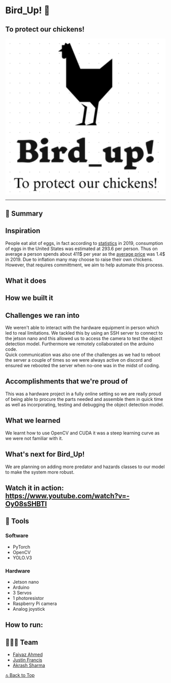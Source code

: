<a name=top></a>

# Bird_Up! 🐓

## To protect our chickens! 

![banner](img0.png)

---



<!--- See our devpost [here](https://devpost.com/software/reboot-0eyc7p): [devpost.com/software/reboot-0eyc7p](https://devpost.com/software/reboot-0eyc7p) --->

## 📑 Summary

## Inspiration
People eat alot of eggs, in fact according to [statistics](https://www.statista.com/statistics/183678/per-capita-consumption-of-eggs-in-the-us-since-2000/) in 2019, consumption of eggs in the United States was estimated at 293.6 per person. Thus on average a person spends about 411$ per year as the [average price](https://www.statista.com/statistics/183678/per-capita-consumption-of-eggs-in-the-us-since-2000/) was 1.4$ in 2019. Due to inflation many may choose to raise their own chickens. However, that requires committment, we aim to help automate this process.

## What it does


## How we built it

## Challenges we ran into
We weren't able to interact with the hardware equipment in person which led to real limitations. We tackled this by using an SSH server to connect to the jetson nano and this allowed us to access the camera to test the object detection model. Furthermore we remotely collaborated on the arduino code.     
Quick communication was also one of the challenges as we had to reboot the server a couple of times so we were always active on discord and ensured we rebooted the server when no-one was in the midst of coding.  

## Accomplishments that we're proud of
This was a hardware project in a fully online setting so we are really proud of being able to procure the parts needed and assemble them in quick time as well as incorporating, testing and debugging the object detection model.

## What we learned
We learnt how to use OpenCV and CUDA it was a steep learning curve as we were not familiar with it.


## What's next for Bird_Up!
We are planning on adding more predator and hazards classes to our model to make the system more robust.


## Watch it in action: https://www.youtube.com/watch?v=-Oy08sSHBTI


## 🔨 Tools

### Software
* PyTorch
* OpenCV
* YOLO.V3 


### Hardware
* Jetson nano
* Arduino
* 3 Servos
* 1 photoresistor
* Raspberry Pi camera
* Analog joystick




## How to run:





## 👨‍👧‍👧 Team

<!--- put your links here --->

* [Faiyaz Ahmed](https://github.com/Faiyaz42)
* [Justin Francis](https://github.com/wagonhelm)
* [Akrash Sharma](https://github.com/Akarsh654/)


[🔝 Back to Top](#top)

